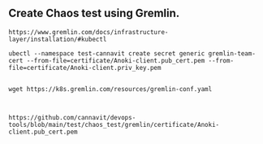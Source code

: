 ## Create Chaos test using Gremlin. 
    
    https://www.gremlin.com/docs/infrastructure-layer/installation/#kubectl
    
    ubectl --namespace test-cannavit create secret generic gremlin-team-cert --from-file=certificate/Anoki-client.pub_cert.pem --from-file=certificate/Anoki-client.priv_key.pem


    wget https://k8s.gremlin.com/resources/gremlin-conf.yaml



    https://github.com/cannavit/devops-tools/blob/main/test/chaos_test/gremlin/certificate/Anoki-client.pub_cert.pem